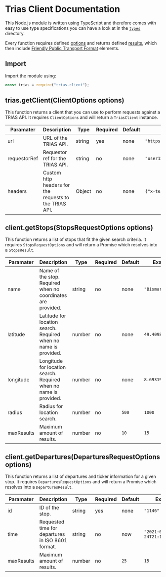 # Trias Client Documentation

This Node.js module is written using TypeScript and therefore comes with easy to use type specifications you can have a look at in the [`types`](https://github.com/andaryjo/trias-client/blob/main/src/types) directory.

Every function requires defined [options](https://github.com/andaryjo/trias-client/blob/main/src/types/options.ts) and returns defined [results](https://github.com/andaryjo/trias-client/blob/main/src/types/results.ts), which then include [Friendly Public Transport Format](https://github.com/andaryjo/trias-client/blob/main/src/types/fptf.ts) elements.

## Import

Import the module using:

```javascript
const trias = require("trias-client");
```

## trias.getClient(ClientOptions options)

This function returns a client that you can use to perform requests against a TRIAS API. It requires `ClientOptions` and will return a `TriasClient` instance.

| Paramater | Description | Type | Required | Default | Example |
|---|---|---|---|---|---|
| url | URL of the TRIAS API. | string | yes | none | `"https://provider.data/trias"` |
| requestorRef | Requestor ref for the TRIAS API. | string | no | none | `"user123"` |
| headers | Custom http headers for the requests to the TRIAS API. | Object | no | none | `{"x-test-header": "myvalue"}` |

## client.getStops(StopsRequestOptions options)

 This function returns a list of stops that fit the given search criteria. It requires `StopsRequestOptions` and will return a Promise which resolves into a `StopsResult`.

| Paramater | Description | Type | Required | Default | Example |
|---|---|---|---|---|---|
| name | Name of the stop. Required when no coordinates are provided. | string | no | none | `"Bismarckplatz"` |
| latitude | Latitude for location search. Required when no name is provided. | number | no | none | `49.4098614` |
| longitude | Longitude for location search. Required when no name is provided. | number | no | none | `8.6931989` |
| radius | Radius for location search. | number | no | `500` | `1000` |
| maxResults | Maximum amount of results. | number | no | `10` | `15` |

## client.getDepartures(DeparturesRequestOptions options)

This function returns a list of departures and ticker information for a given stop. It requires `DeparturesRequestOptions` and will return a Promise which resolves into a `DeparturesResult`.

| Paramater | Description | Type | Required | Default | Example |
|---|---|---|---|---|---|
| id | ID of the stop. | string | yes | none | `"1146"` |
| time | Requested time for departures in ISO 8601 format. | string | no | now | `"2021-03-24T21:14:00+01:00` |
| maxResults | Maximum amount of results. | number | no | `25` | `15` |